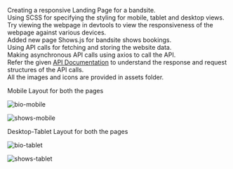 Creating a responsive Landing Page for a bandsite.\
Using SCSS for specifying the styling for mobile, tablet and desktop views.\
Try viewing the webpage in devtools to view the responsiveness of the webpage against various devices.\
Added new page Shows.js for bandsite shows bookings.\
Using API calls for fetching and storing the website data.\
Making asynchronous API calls using axios to call the API.\
Refer the given [API Documentation](https://unit-2-project-api-25c1595833b2.herokuapp.com/) to understand the response and request structures of the API calls.\
All the images and icons are provided in assets folder.

Mobile Layout for both the pages

![bio-mobile](https://github.com/user-attachments/assets/0e72e706-1d4a-4563-95c6-0b417a2a73e6)

![shows-mobile](https://github.com/user-attachments/assets/a5f76928-ac81-4ece-b67a-19de76f6a63f)

Desktop-Tablet Layout for both the pages

![bio-tablet](https://github.com/user-attachments/assets/548449dd-71cf-4c0f-8a34-00eda5a531a8)

![shows-tablet](https://github.com/user-attachments/assets/98ea77ff-0187-45ca-8080-59836d90412e)
